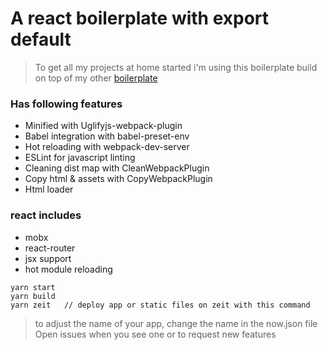 # A react boilerplate with export default
> To get all my projects at home started i'm using this boilerplate
> build on top of my other [boilerplate](https://github.com/LarsVanderheydt/webpack-boilerplate)

### Has following features
- Minified with Uglifyjs-webpack-plugin
- Babel integration with babel-preset-env
- Hot reloading with webpack-dev-server
- ESLint for javascript linting
- Cleaning dist map with CleanWebpackPlugin
- Copy html & assets with CopyWebpackPlugin
- Html loader

### react includes
- mobx
- react-router
- jsx support
- hot module reloading

```
yarn start
yarn build
yarn zeit   // deploy app or static files on zeit with this command
```

> to adjust the name of your app, change the name in the now.json file
> Open issues when you see one or to request new features
